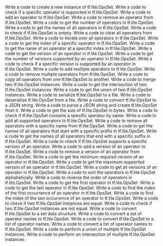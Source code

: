 Write a code to create a new instance of tf.lite.OpsSet.
Write a code to check if a specific operator is supported in tf.lite.OpsSet.
Write a code to add an operator to tf.lite.OpsSet.
Write a code to remove an operator from tf.lite.OpsSet.
Write a code to get the number of operators in tf.lite.OpsSet.
Write a code to get the names of all operators in tf.lite.OpsSet.
Write a code to check if tf.lite.OpsSet is empty.
Write a code to clear all operators from tf.lite.OpsSet.
Write a code to iterate over all operators in tf.lite.OpsSet.
Write a code to get the index of a specific operator in tf.lite.OpsSet.
Write a code to get the name of an operator at a specific index in tf.lite.OpsSet.
Write a code to get the version of an operator in tf.lite.OpsSet.
Write a code to get the number of versions supported by an operator in tf.lite.OpsSet.
Write a code to check if a specific version is supported by an operator in tf.lite.OpsSet.
Write a code to add multiple operators to tf.lite.OpsSet.
Write a code to remove multiple operators from tf.lite.OpsSet.
Write a code to copy all operators from one tf.lite.OpsSet to another.
Write a code to merge two tf.lite.OpsSet instances.
Write a code to get the intersection of two tf.lite.OpsSet instances.
Write a code to get the union of two tf.lite.OpsSet instances.
Write a code to serialize tf.lite.OpsSet to a file.
Write a code to deserialize tf.lite.OpsSet from a file.
Write a code to convert tf.lite.OpsSet to a JSON string.
Write a code to parse a JSON string and create tf.lite.OpsSet from it.
Write a code to get the size of tf.lite.OpsSet in bytes.
Write a code to check if tf.lite.OpsSet contains a specific operator by name.
Write a code to add all supported operators to tf.lite.OpsSet.
Write a code to remove all operators with a specific name from tf.lite.OpsSet.
Write a code to get the names of all operators that start with a specific prefix in tf.lite.OpsSet.
Write a code to get the names of all operators that end with a specific suffix in tf.lite.OpsSet.
Write a code to check if tf.lite.OpsSet supports a specific version of an operator.
Write a code to add a version of an operator to tf.lite.OpsSet.
Write a code to remove a version of an operator from tf.lite.OpsSet.
Write a code to get the minimum required version of an operator in tf.lite.OpsSet.
Write a code to get the maximum supported version of an operator in tf.lite.OpsSet.
Write a code to get all versions of an operator in tf.lite.OpsSet.
Write a code to sort the operators in tf.lite.OpsSet alphabetically.
Write a code to reverse the order of operators in tf.lite.OpsSet.
Write a code to get the first operator in tf.lite.OpsSet.
Write a code to get the last operator in tf.lite.OpsSet.
Write a code to find the index of the first occurrence of an operator in tf.lite.OpsSet.
Write a code to find the index of the last occurrence of an operator in tf.lite.OpsSet.
Write a code to check if two tf.lite.OpsSet instances are equal.
Write a code to check if two tf.lite.OpsSet instances are not equal.
Write a code to convert tf.lite.OpsSet to a set data structure.
Write a code to convert a set of operator names to tf.lite.OpsSet.
Write a code to convert tf.lite.OpsSet to a list of operator names.
Write a code to convert a list of operator names to tf.lite.OpsSet.
Write a code to perform a union of multiple tf.lite.OpsSet instances.
Write a code to perform an intersection of multiple tf.lite.OpsSet instances.